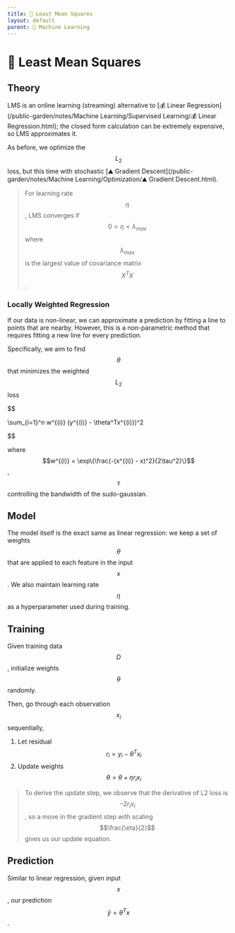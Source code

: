 ```yaml
---
title: 🗼 Least Mean Squares
layout: default
parent: 🤖 Machine Learning
---
```


# 🗼 Least Mean Squares

## Theory
LMS is an online learning (streaming) alternative to [💰 Linear Regression](/public-garden/notes/Machine Learning/Supervised Learning/💰 Linear Regression.html); the closed form calculation can be extremely expensive, so LMS approximates it.

As before, we optimize the $$L_2$$ loss, but this time with stochastic [⛰️ Gradient Descent](/public-garden/notes/Machine Learning/Optimization/⛰️ Gradient Descent.html).

> For learning rate $$\eta$$, LMS converges if $$0 < \eta < \lambda_{max}$$ where $$\lambda_{max}$$ is the largest value of covariance matrix $$X^TX$$.

### Locally Weighted Regression
If our data is non-linear, we can approximate a prediction by fitting a line to points that are nearby. However, this is a non-parametric method that requires fitting a new line for every prediction.

Specifically, we aim to find $$\theta$$ that minimizes the weighted $$L_2$$ loss 

$$

\sum_{i=1}^n w^{(i)} (y^{(i)} - \theta^Tx^{(i)})^2

$$

where $$w^{(i)} = \exp\{\frac{-(x^{(i)} - x)^2}{2\tau^2}\}$$, $$\tau$$ controlling the bandwidth of the sudo-gaussian.

## Model
The model itself is the exact same as linear regression: we keep a set of weights $$\theta$$ that are applied to each feature in the input $$x$$. We also maintain learning rate $$\eta$$ as a hyperparameter used during training.

## Training
Given training data $$D$$, initialize weights $$\theta$$ randomly.

Then, go through each observation $$x_i$$ sequentially,
1. Let residual $$r_i = y_i - \theta^Tx_i$$
2. Update weights $$\theta = \theta + \eta r_i x_i$$

> To derive the update step, we observe that the derivative of L2 loss is $$-2r_ix_i$$, so a move in the gradient step with scaling $$\frac{\eta}{2}$$ gives us our update equation.

## Prediction
Similar to linear regression, given input $$x$$, our prediction $$\hat{y} = \theta^Tx$$.